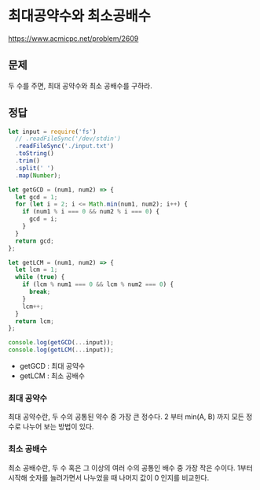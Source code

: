 # 최대공약수와 최소공배수

https://www.acmicpc.net/problem/2609

## 문제

두 수를 주면, 최대 공약수와 최소 공배수를 구하라.

## 정답

```js
let input = require('fs')
  // .readFileSync('/dev/stdin')
  .readFileSync('./input.txt')
  .toString()
  .trim()
  .split(' ')
  .map(Number);

let getGCD = (num1, num2) => {
  let gcd = 1;
  for (let i = 2; i <= Math.min(num1, num2); i++) {
    if (num1 % i === 0 && num2 % i === 0) {
      gcd = i;
    }
  }
  return gcd;
};

let getLCM = (num1, num2) => {
  let lcm = 1;
  while (true) {
    if (lcm % num1 === 0 && lcm % num2 === 0) {
      break;
    }
    lcm++;
  }
  return lcm;
};

console.log(getGCD(...input));
console.log(getLCM(...input));
```

- getGCD : 최대 공약수
- getLCM : 최소 공배수

### 최대 공약수

최대 공약수란, 두 수의 공통된 약수 중 가장 큰 정수다. 2 부터 min(A, B) 까지 모든 정수로 나누어 보는 방법이 있다.

### 최소 공배수

최소 공배수란, 두 수 혹은 그 이상의 여러 수의 공통인 배수 중 가장 작은 수이다. 1부터 시작해 숫자를 늘려가면서 나누었을 때 나머지 값이 0 인지를 비교한다.